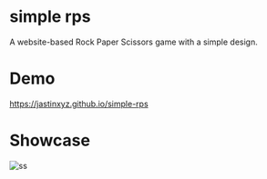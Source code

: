 # simple rps

A website-based Rock Paper Scissors game with a simple design.

# Demo
https://jastinxyz.github.io/simple-rps

# Showcase
![ss](https://imgdb.jstnlt.my.id/img/portfolio-img/ss/rps.png)
